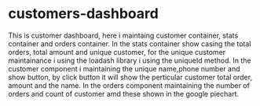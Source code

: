 # customers-dashboard

This is customer dashboard, here i maintaing customer container, stats container and orders container. In the stats container show casing the total orders, total amount and unique
customer, for the unique customer maintainance i using the loadash library i using the uniqueId method.
In the customer component i maintaining the unique name,phone number and show button, by click button it will show the perticular customer total order, amount and the name.
In the orders component maintaining the number of orders and count of customer amd these shown in the google piechart.

